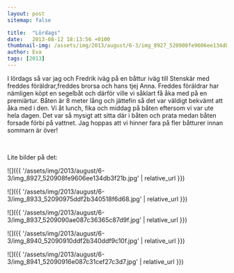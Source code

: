 ```yaml
---
layout: post
sitemap: false

title:  "Lördags"
date:   2013-08-12 18:13:56 +0100
thumbnail-img: /assets/img/2013/august/6-3/img_8927_520908fe9606ee134db3f21b.jpg
author: Eva
tags: [2013]
---
```


I lördags så var jag och Fredrik iväg på en båttur iväg till Stenskär med freddes föräldrar,freddes brorsa och hans tjej Anna. Freddes föräldrar har nämligen köpt en segelbåt och därför ville vi såklart få åka med på en premiärtur. Båten är 8 meter lång och jättefin så det var väldigt bekvämt att åka med i den. Vi åt lunch, fika och middag på båten eftersom vi var ute hela dagen. Det var så mysigt att sitta där i båten och prata medan båten forsade förbi på vattnet. Jag hoppas att vi hinner fara på fler båtturer innan sommarn är över!




 




Lite bilder på det:

![]({{ '/assets/img/2013/august/6-3/img_8927_520908fe9606ee134db3f21b.jpg'  | relative_url }})

![]({{ '/assets/img/2013/august/6-3/img_8933_52090975ddf2b340518f6d68.jpg'  | relative_url }})

![]({{ '/assets/img/2013/august/6-3/img_8937_5209090ae087c36365c87d9f.jpg'  | relative_url }})

![]({{ '/assets/img/2013/august/6-3/img_8940_52090910ddf2b340ddf9c10f.jpg'  | relative_url }})

![]({{ '/assets/img/2013/august/6-3/img_8941_52090916e087c31cef27c3d7.jpg'  | relative_url }})

